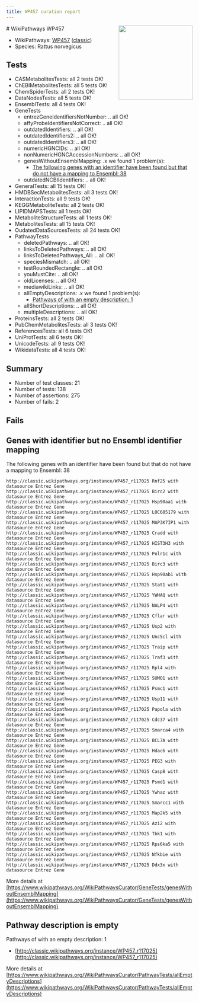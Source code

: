 ```yaml
---
title: WP457 curation report
---
```


<img style="float: right; width: 200px" src="https://upload.wikimedia.org/wikipedia/commons/thumb/8/83/Wplogo_with_text_500.png/640px-Wplogo_with_text_500.png" />
# WikiPathways WP457

* WikiPathways: [WP457](https://wikipathways.org/pathways/WP457) ([classic](https://classic.wikipathways.org/instance/WP457))
* Species: Rattus norvegicus
## Tests
* CASMetabolitesTests: all 2 tests OK!
* ChEBIMetabolitesTests: all 5 tests OK!
* ChemSpiderTests: all 2 tests OK!
* DataNodesTests: all 5 tests OK!
* EnsemblTests: all 4 tests OK!
* GeneTests
    * entrezGeneIdentifiersNotNumber: .. all OK!
    * affyProbeIdentifiersNotCorrect: .. all OK!
    * outdatedIdentifiers: .. all OK!
    * outdatedIdentifiers2: .. all OK!
    * outdatedIdentifiers3: .. all OK!
    * numericHGNCIDs: .. all OK!
    * nonNumericHGNCAccessionNumbers: .. all OK!
    * genesWithoutEnsemblMapping: .x we found 1 problem(s):
        * [The following genes with an identifier have been found but that do not have a mapping to Ensembl: 38](#c4e54353)
    * outdatedNCBIIdentifiers: .. all OK!
* GeneralTests: all 15 tests OK!
* HMDBSecMetabolitesTests: all 3 tests OK!
* InteractionTests: all 9 tests OK!
* KEGGMetaboliteTests: all 2 tests OK!
* LIPIDMAPSTests: all 1 tests OK!
* MetaboliteStructureTests: all 1 tests OK!
* MetabolitesTests: all 15 tests OK!
* OudatedDataSourcesTests: all 24 tests OK!
* PathwayTests
    * deletedPathways: .. all OK!
    * linksToDeletedPathways: .. all OK!
    * linksToDeletedPathways_All: .. all OK!
    * speciesMismatch: .. all OK!
    * testRoundedRectangle: .. all OK!
    * youMustCite: .. all OK!
    * oldLicenses: .. all OK!
    * mediawikiLinks: .. all OK!
    * allEmptyDescriptions: .x we found 1 problem(s):
        * [Pathways of with an empty description: 1](#798a4967)
    * allShortDescriptions: .. all OK!
    * multipleDescriptions: .. all OK!
* ProteinsTests: all 2 tests OK!
* PubChemMetabolitesTests: all 3 tests OK!
* ReferencesTests: all 6 tests OK!
* UniProtTests: all 6 tests OK!
* UnicodeTests: all 9 tests OK!
* WikidataTests: all 4 tests OK!


## Summary

* Number of test classes: 21
* Number of tests: 138
* Number of assertions: 275
* Number of fails: 2

## Fails

<a name="c4e54353" />

## Genes with identifier but no Ensembl identifier mapping

The following genes with an identifier have been found but that do not have a mapping to Ensembl: 38
```
http://classic.wikipathways.org/instance/WP457_r117025 Rnf25 with datasource Entrez Gene
http://classic.wikipathways.org/instance/WP457_r117025 Birc2 with datasource Entrez Gene
http://classic.wikipathways.org/instance/WP457_r117025 Hsp90aa1 with datasource Entrez Gene
http://classic.wikipathways.org/instance/WP457_r117025 LOC685179 with datasource Entrez Gene
http://classic.wikipathways.org/instance/WP457_r117025 MAP3K7IP1 with datasource Entrez Gene
http://classic.wikipathways.org/instance/WP457_r117025 Cradd with datasource Entrez Gene
http://classic.wikipathways.org/instance/WP457_r117025 HIST3H3 with datasource Entrez Gene
http://classic.wikipathways.org/instance/WP457_r117025 Polr1c with datasource Entrez Gene
http://classic.wikipathways.org/instance/WP457_r117025 Birc3 with datasource Entrez Gene
http://classic.wikipathways.org/instance/WP457_r117025 Hsp90ab1 with datasource Entrez Gene
http://classic.wikipathways.org/instance/WP457_r117025 Stat1 with datasource Entrez Gene
http://classic.wikipathways.org/instance/WP457_r117025 YWHAQ with datasource Entrez Gene
http://classic.wikipathways.org/instance/WP457_r117025 NALP4 with datasource Entrez Gene
http://classic.wikipathways.org/instance/WP457_r117025 Cflar with datasource Entrez Gene
http://classic.wikipathways.org/instance/WP457_r117025 Usp2 with datasource Entrez Gene
http://classic.wikipathways.org/instance/WP457_r117025 Unc5cl with datasource Entrez Gene
http://classic.wikipathways.org/instance/WP457_r117025 Traip with datasource Entrez Gene
http://classic.wikipathways.org/instance/WP457_r117025 Traf3 with datasource Entrez Gene
http://classic.wikipathways.org/instance/WP457_r117025 Rpl4 with datasource Entrez Gene
http://classic.wikipathways.org/instance/WP457_r117025 SUMO1 with datasource Entrez Gene
http://classic.wikipathways.org/instance/WP457_r117025 Psmc1 with datasource Entrez Gene
http://classic.wikipathways.org/instance/WP457_r117025 Usp11 with datasource Entrez Gene
http://classic.wikipathways.org/instance/WP457_r117025 Papola with datasource Entrez Gene
http://classic.wikipathways.org/instance/WP457_r117025 Cdc37 with datasource Entrez Gene
http://classic.wikipathways.org/instance/WP457_r117025 Smarca4 with datasource Entrez Gene
http://classic.wikipathways.org/instance/WP457_r117025 BCL7A with datasource Entrez Gene
http://classic.wikipathways.org/instance/WP457_r117025 Hdac6 with datasource Entrez Gene
http://classic.wikipathways.org/instance/WP457_r117025 PEG3 with datasource Entrez Gene
http://classic.wikipathways.org/instance/WP457_r117025 Casp8 with datasource Entrez Gene
http://classic.wikipathways.org/instance/WP457_r117025 Psmd1 with datasource Entrez Gene
http://classic.wikipathways.org/instance/WP457_r117025 Ywhaz with datasource Entrez Gene
http://classic.wikipathways.org/instance/WP457_r117025 Smarcc1 with datasource Entrez Gene
http://classic.wikipathways.org/instance/WP457_r117025 Map2k5 with datasource Entrez Gene
http://classic.wikipathways.org/instance/WP457_r117025 Azi2 with datasource Entrez Gene
http://classic.wikipathways.org/instance/WP457_r117025 Tbk1 with datasource Entrez Gene
http://classic.wikipathways.org/instance/WP457_r117025 Rps6ka5 with datasource Entrez Gene
http://classic.wikipathways.org/instance/WP457_r117025 Nfkbie with datasource Entrez Gene
http://classic.wikipathways.org/instance/WP457_r117025 Ddx3x with datasource Entrez Gene
```

More details at [https://www.wikipathways.org/WikiPathwaysCurator/GeneTests/genesWithoutEnsemblMapping](https://www.wikipathways.org/WikiPathwaysCurator/GeneTests/genesWithoutEnsemblMapping)

<a name="798a4967" />

## Pathway description is empty

Pathways of with an empty description: 1

* [http://classic.wikipathways.org/instance/WP457_r117025](http://classic.wikipathways.org/instance/WP457_r117025)

More details at [https://www.wikipathways.org/WikiPathwaysCurator/PathwayTests/allEmptyDescriptions](https://www.wikipathways.org/WikiPathwaysCurator/PathwayTests/allEmptyDescriptions)


